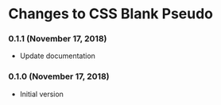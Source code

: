 # Changes to CSS Blank Pseudo

### 0.1.1 (November 17, 2018)

- Update documentation

### 0.1.0 (November 17, 2018)

- Initial version
